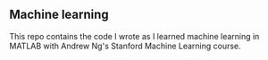 ## Machine learning 
This repo contains the code I wrote as I learned machine learning in MATLAB with Andrew Ng's Stanford Machine Learning course. 
